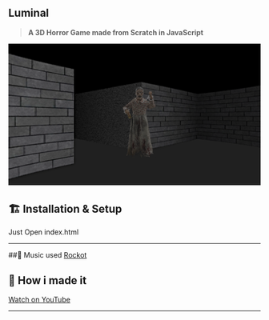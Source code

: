 ## Luminal

> **A 3D Horror Game made from Scratch in JavaScript**  

![Alt Text](https://github.com/Divine203/Luminal-horror-game/blob/main/luminal-screenshot.png?raw=true)

## 🏗️ Installation & Setup

Just Open index.html

---
##🎵 Music used
[Rockot](https://www.youtube.com/watch?v=oFL2VpaZeqA)

## 🎥 How i made it

[Watch on YouTube](https://www.youtube.com/watch?v=HRB0zob_aOo)

---

